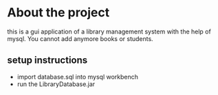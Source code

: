 # About the project

this is a gui application of a library management system with the help of mysql.
You cannot add anymore books or students.

## setup instructions
+ import database.sql into mysql workbench
+ run the LibraryDatabase.jar
 